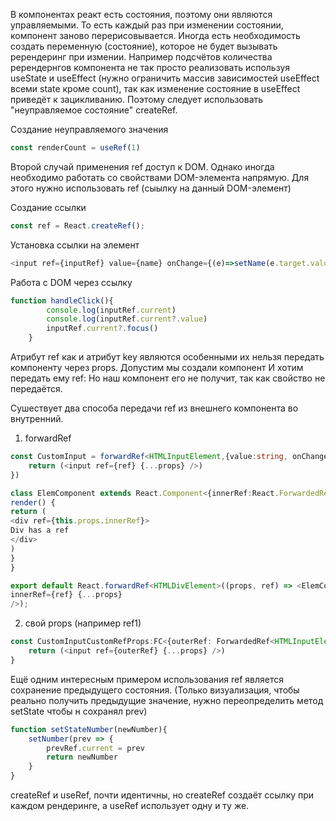 В компонентах реакт есть состояния, поэтому они являются управляемыми. 
То есть каждый раз при изменении состоянии, компонент заново перерисовывается.
Иногда есть необходимость создать переменную (состояние), которое не будет вызывать ререндеринг при измении.
Например подсчётов количества ререндернгов компонента не так просто реализовать используя useState и useEffect (нужно ограничить массив зависимостей useEffect всеми state кроме count), так как изменение состояние в useEffect приведёт к зацикливанию.
Поэтому следует использовать "неуправляемое состояние" createRef.

Создание неуправляемого значения
``` typescript tsx
const renderCount = useRef(1)
```

Второй случай применения ref доступ к DOM.
Однако иногда необходимо работать со свойствами DOM-элемента напрямую. Для этого нужно использовать ref (сыылку на данный DOM-элемент)

Создание ссылки
``` typescript tsx
const ref = React.createRef();
```

Установка ссылки на элемент
``` typescript tsx
<input ref={inputRef} value={name} onChange={(e)=>setName(e.target.value)}/>
```

Работа с DOM через ссылку
``` typescript tsx
function handleClick(){
        console.log(inputRef.current)
        console.log(inputRef.current?.value)
        inputRef.current?.focus()
    }
```

Атрибут ref как и атрибут key являются особенными их нельзя передать компоненту через props.
Допустим мы создали компонент <CustomInput/>
И хотим передать ему ref: <CustomInput ref={inputRef}/>
Но наш компонент его не получит, так как свойство не передаётся.

Сушествует два способа передачи ref из внешнего компонента во внутренний.
1. forwardRef
``` typescript tsx
const CustomInput = forwardRef<HTMLInputElement,{value:string, onChange:(e:ChangeEvent<HTMLInputElement>)=>void}>((props, ref)=>{
    return (<input ref={ref} {...props} />)
})

class ElemComponent extends React.Component<{innerRef:React.ForwardedRef<HTMLDivElement>}> {
render() {
return (
<div ref={this.props.innerRef}>
Div has a ref
</div>
)
}
}

export default React.forwardRef<HTMLDivElement>((props, ref) => <ElemComponent
innerRef={ref} {...props}
/>);
```

2. свой props (например ref1)
``` typescript tsx
const CustomInputCustomRefProps:FC<{outerRef: ForwardedRef<HTMLInputElement>,value:string, onChange:(e:ChangeEvent<HTMLInputElement>)=>void}> = ({outerRef,...props})=>{
    return (<input ref={outerRef} {...props} />)
}
```


Ещё одним интересным примером использования ref является сохранение предыдущего состояния. (Только визуализация, чтобы реально получить предыдущие значение, нужно переопределить метод setState чтобы н сохранял prev)
``` typescript tsx
function setStateNumber(newNumber){
    setNumber(prev => {
        prevRef.current = prev
        return newNumber
    } 
}
```

createRef и useRef, почти идентичны, но createRef создаёт ссылку при каждом рендеринге, а useRef использует одну и ту же.
